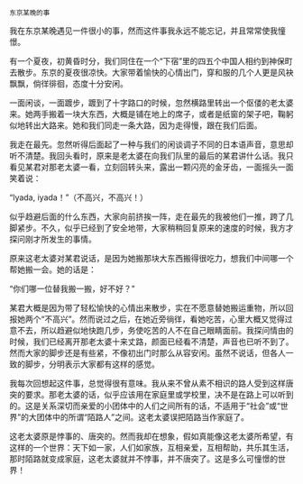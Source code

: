     东京某晚的事 

   我在东京某晚遇见一件很小的事，然而这件事我永远不能忘记，并且常常使我憧憬。

   有一个夏夜，初黄昏时分，我们同住在一个“下宿”里的四五个中国人相约到神保町去散步。东京的夏夜很凉快。大家带着愉快的心情出门，穿和服的几个人更是风袂飘飘，倘徉徘徊，态度十分安闲。

   一面闲谈，一面踱步，踱到了十字路口的时候，忽然横路里转出一个伛偻的老太婆来。她两手搬着一块大东西，大概是铺在地上的席子，或者是纸窗的架子吧，鞠躬似地转出大路来。她和我们同走一条大路，因为走得慢，跟在我们后面。

   我走在最先。忽然听得后面起了一种与我们的闲谈调子不同的日本语声音，意思却听不清楚。我回头看时，原来是老太婆在向我们队里的最后的某君讲什么话。我只看见某君对那老太婆一看，立刻回转头来，露出一颗闪亮的金牙齿，一面摇头一面笑着说：

   “lyada, iyada！”（不高兴，不高兴！）

   似乎趋避后面的什么东西，大家向前挤挨一阵，走在最先的我被他们一推，跨了几脚紧步。不久，似乎已经到了安全地带，大家稍稍回复原来的速度的时候，我方才探问刚才所发生的事情。

   原来这老太婆对某君说话，是因为她搬那块大东西搬得很吃力，想我们中间哪一个帮她搬一会。她的话是：

   “你们哪一位替我搬一搬，好不好？”

   某君大概是因为带了轻松愉快的心情出来散步，实在不愿意替她搬运重物，所以回报她两个“不高兴”。然而说过之后，在她近旁徜徉，看她吃苦，心里大概又觉得过意不去，所以趋避似地快跑几步，务使吃苦的人不在自己眼睛面前。我探问情由的时候，我们已经离开那老太婆十来丈路，颜面已经看不清楚，声音也已听不到了。然而大家的脚步还是有些紧，不像初出门时那么从容安闲。虽然不说话，但各人一致的脚步，分明表示大家都有这样的感觉。

   我每次回想起这件事，总觉得很有意味。我从来不曾从素不相识的路人受到这样唐突的要求。那老太婆的话，似乎应该用在家庭里或学校里，决不是在路上可以听到的。这是关系深切而亲爱的小团体中的人们之间所有的话，不适用于“社会”或“世界”的大团体中的所谓“陌路人”之间。这老太婆误把陌路当作家庭了。

   这老太婆原是悖事的、唐突的。然而我却在想象，假如真能像这老太婆所希望，有这样的一个世界：天下如一家，人们如家族，互相亲爱，互相帮助，共乐其生活，那时陌路就变成家庭，这老太婆就并不悖事，并不唐突了。这是多么可憧憬的世界！

